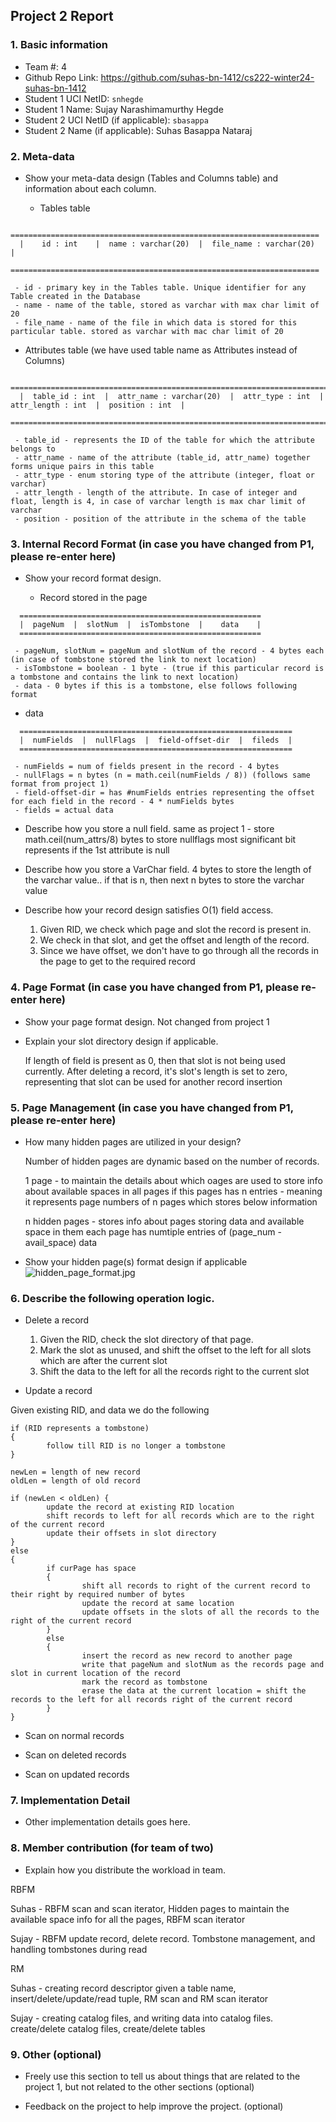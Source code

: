 ## Project 2 Report


### 1. Basic information
 - Team #: 4
 - Github Repo Link: https://github.com/suhas-bn-1412/cs222-winter24-suhas-bn-1412
 - Student 1 UCI NetID: `snhegde`
 - Student 1 Name: Sujay Narashimamurthy Hegde
 - Student 2 UCI NetID (if applicable): `sbasappa`
 - Student 2 Name (if applicable): Suhas Basappa Nataraj

### 2. Meta-data
- Show your meta-data design (Tables and Columns table) and information about each column.

  * Tables table
```
  =====================================================================
  |    id : int    |  name : varchar(20)  |  file_name : varchar(20)  |
  =====================================================================
```
     - id - primary key in the Tables table. Unique identifier for any Table created in the Database
     - name - name of the table, stored as varchar with max char limit of 20
     - file_name - name of the file in which data is stored for this particular table. stored as varchar with mac char limit of 20

  * Attributes table (we have used table name as Attributes instead of Columns)
```
  ============================================================================================================
  |  table_id : int  |  attr_name : varchar(20)  |  attr_type : int  | attr_length : int  |  position : int  |
  ============================================================================================================
```
     - table_id - represents the ID of the table for which the attribute belongs to
     - attr_name - name of the attribute (table_id, attr_name) together forms unique pairs in this table
     - attr_type - enum storing type of the attribute (integer, float or varchar)
     - attr_length - length of the attribute. In case of integer and float, length is 4, in case of varchar length is max char limit of varchar
     - position - position of the attribute in the schema of the table

### 3. Internal Record Format (in case you have changed from P1, please re-enter here)
- Show your record format design.

  * Record stored in the page
```
  ======================================================
  |  pageNum  |  slotNum  |  isTombstone  |    data    |
  ======================================================
```
     - pageNum, slotNum = pageNum and slotNum of the record - 4 bytes each (in case of tombstone stored the link to next location)
     - isTombstone = boolean - 1 byte - (true if this particular record is a tombstone and contains the link to next location)
     - data - 0 bytes if this is a tombstone, else follows following format


  * data
```
  =============================================================
  |  numFields  |  nullFlags  |  field-offset-dir  |  fileds  |
  =============================================================
```
     - numFields = num of fields present in the record - 4 bytes
     - nullFlags = n bytes (n = math.ceil(numFields / 8)) (follows same format from project 1)
     - field-offset-dir = has #numFields entries representing the offset for each field in the record - 4 * numFields bytes
     - fields = actual data

- Describe how you store a null field.
same as project 1 - store math.ceil(num_attrs/8) bytes to store nullflags
most significant bit represents if the 1st attribute is null


- Describe how you store a VarChar field.
4 bytes to store the length of the varchar value.. if that is n, then next n bytes to store the varchar value


- Describe how your record design satisfies O(1) field access.
  1. Given RID, we check which page and slot the record is present in.
  2. We check in that slot, and get the offset and length of the record.
  3. Since we have offset, we don't have to go through all the records in the page to get to the required record



### 4. Page Format (in case you have changed from P1, please re-enter here)
- Show your page format design.
Not changed from project 1


- Explain your slot directory design if applicable.

  If length of field is present as 0, then that slot is not being used currently.
  After deleting a record, it's slot's length is set to zero, representing that slot can be used for another record insertion


### 5. Page Management (in case you have changed from P1, please re-enter here)
- How many hidden pages are utilized in your design?

  Number of hidden pages are dynamic based on the number of records.

  1 page - to maintain the details about which oages are used to store info about available spaces in all pages
           if this pages has n entries - meaning it represents page numbers of n pages which stores below information

  n hidden pages - stores info about pages storing data and available space in them
                   each page has numtiple entries of (page_num - avail_space) data


- Show your hidden page(s) format design if applicable
![hidden_page_format.jpg](hidden_page_format.jpg)


### 6. Describe the following operation logic.
- Delete a record
  1. Given the RID, check the slot directory of that page.
  2. Mark the slot as unused, and shift the offset to the left for all slots which are after the current slot
  3. Shift the data to the left for all the records right to the current slot

- Update a record

Given existing RID, and data we do the following

```
if (RID represents a tombstone)
{
        follow till RID is no longer a tombstone
}

newLen = length of new record
oldLen = length of old record

if (newLen < oldLen) {
        update the record at existing RID location
        shift records to left for all records which are to the right of the current record
        update their offsets in slot directory
}
else
{
        if curPage has space
        {
                shift all records to right of the current record to their right by required number of bytes
                update the record at same location
                update offsets in the slots of all the records to the right of the current record
        }
        else
        {
                insert the record as new record to another page
                write that pageNum and slotNum as the records page and slot in current location of the record
                mark the record as tombstone
                erase the data at the current location = shift the records to the left for all records right of the current record
        }
}
```


- Scan on normal records



- Scan on deleted records



- Scan on updated records



### 7. Implementation Detail
- Other implementation details goes here.



### 8. Member contribution (for team of two)
- Explain how you distribute the workload in team.

RBFM

Suhas - RBFM scan and scan iterator, Hidden pages to maintain the available space info for all the pages, RBFM scan iterator

Sujay - RBFM update record, delete record. Tombstone management, and handling tombstones during read


RM

Suhas - creating record descriptor given a table name, insert/delete/update/read tuple, RM scan and RM scan iterator

Sujay - creating catalog files, and writing data into catalog files. create/delete catalog files, create/delete tables 


### 9. Other (optional)
- Freely use this section to tell us about things that are related to the project 1, but not related to the other sections (optional)



- Feedback on the project to help improve the project. (optional)
